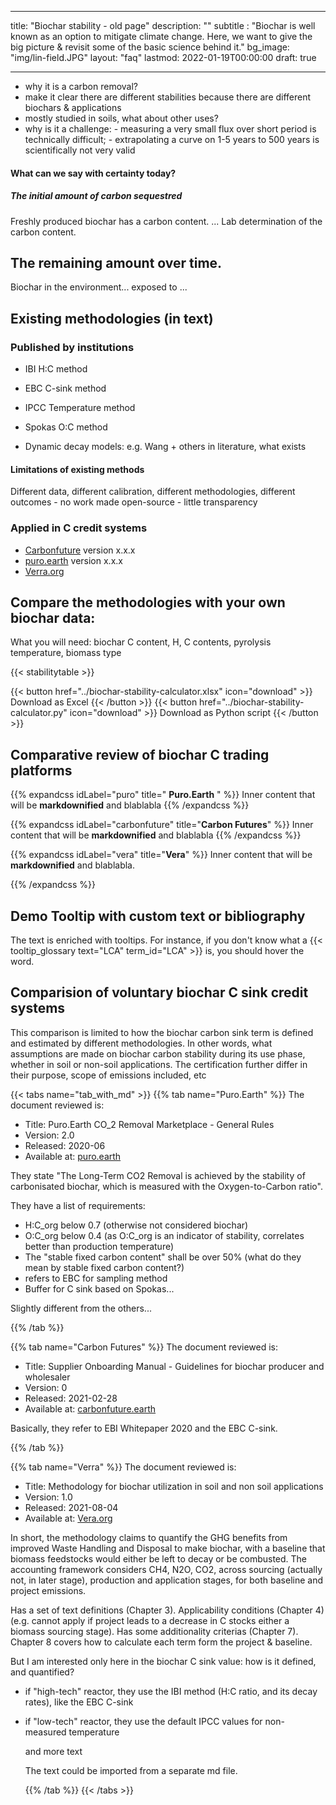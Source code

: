 
 ---
title: "Biochar stability - old page"
description: ""
subtitle : "Biochar is well known as an option to mitigate climate change. Here, we want to give the big picture & revisit some of the basic science behind it."
bg_image: "img/lin-field.JPG"
layout: "faq"
lastmod: 2022-01-19T00:00:00
draft: true

---


 - why it is a carbon removal?
  - make it clear there are different stabilities because there are different biochars & applications
  - mostly studied in soils, what about other uses?
  - why is it a challenge: - measuring a very small flux over short period is technically difficult; - extrapolating a curve on 1-5 years to 500 years is scientifically not very valid


#### What can we say with certainty today?

##### The initial amount of carbon sequestred

Freshly produced biochar has a carbon content. ...
Lab determination of the carbon content. 

## The remaining amount over time.

Biochar in the environment... exposed to ...

## Existing methodologies (in text)

### Published by institutions
- IBI H:C method
- EBC C-sink method
- IPCC Temperature method
- Spokas O:C method

- Dynamic decay models: e.g. Wang + others in literature, what exists
#### Limitations of existing methods
Different data, different calibration, different methodologies, different outcomes - no work made open-source - little transparency

### Applied in C credit systems
- [Carbonfuture](https://www.carbonfuture.earth/) version x.x.x
- [puro.earth](https://puro.earth/) version x.x.x
- [Verra.org](https://verra.org/methodology-for-biochar-utilization-in-soil-and-non-soil-applications-open-for-public-comment/)


## Compare the methodologies with your own biochar data:
What you will need: biochar C content, H, C contents, pyrolysis temperature, biomass type

{{< stabilitytable >}}

{{< button href="../biochar-stability-calculator.xlsx" icon="download" >}} Download as Excel {{< /button >}}
{{< button href="../biochar-stability-calculator.py" icon="download" >}} Download as Python script {{< /button >}}


## Comparative review of biochar C trading platforms

{{% expandcss idLabel="puro" title=" **Puro.Earth** " %}}
  Inner content that will be **markdownified** and blablabla
{{% /expandcss %}}

{{% expandcss idLabel="carbonfuture" title="**Carbon Futures**" %}}
  Inner content that will be **markdownified** and blablabla
{{% /expandcss %}}

{{% expandcss idLabel="vera" title="**Vera**" %}}
  Inner content that will be **markdownified** and blablabla.
 
{{% /expandcss %}}

## Demo Tooltip with custom text or bibliography

The text is enriched with tooltips. For instance, if you don't know what a {{< tooltip_glossary text="LCA" term_id="LCA" >}} is, you should hover the word.

## Comparision of voluntary biochar C sink credit systems

This comparison is limited to how the biochar carbon sink term is defined and estimated by different methodologies. In other words, what assumptions are made on biochar carbon stability during its use phase, whether in soil or non-soil applications. The certification further differ in their purpose, scope of emissions included, etc 

{{< tabs name="tab_with_md" >}}
  {{% tab name="Puro.Earth" %}}
The document reviewed is:
- Title: Puro.Earth CO_2 Removal Marketplace - General Rules
- Version: 2.0
- Released: 2020-06
- Available at: [puro.earth](https://puro.earth/methodologies/)

They state "The Long-Term CO2 Removal is achieved by the stability of carbonisated biochar, which is measured with the Oxygen-to-Carbon ratio".

They have a list of requirements:
- H:C_org below 0.7 (otherwise not considered biochar)
- O:C_org below 0.4 (as O:C_org is an indicator of stability, correlates better than production temperature)
- The "stable fixed carbon content" shall be over 50% (what do they mean by stable fixed carbon content?)
- refers to EBC for sampling method
- Buffer for C sink based on Spokas...

Slightly different from the others...

  {{% /tab %}}

  {{% tab name="Carbon Futures" %}}
The document reviewed is:
- Title: Supplier Onboarding Manual - Guidelines for biochar producer and wholesaler
- Version: 0
- Released: 2021-02-28
- Available at: [carbonfuture.earth](https://www.carbonfuture.earth/resources)

Basically, they refer to EBI Whitepaper 2020 and the EBC C-sink.

  {{% /tab %}}

  {{% tab name="Verra" %}}
The document reviewed is:
- Title: Methodology for biochar utilization in soil and non soil applications
- Version: 1.0
- Released: 2021-08-04
- Available at: [Vera.org](https://verra.org/methodology/methodology-for-biochar-utilization-in-soil-and-non-soil-applications/)

In short, the methodology claims to quantify the GHG benefits from improved Waste Handling and Disposal to make biochar, with a baseline that biomass feedstocks would either be left to decay or be combusted. The accounting framework considers CH4, N2O, CO2, across sourcing (actually not, in later stage), production and application stages, for both baseline and project emissions.

Has a set of text definitions (Chapter 3). Applicability conditions (Chapter 4) (e.g. cannot apply if project leads to a decrease in C stocks either a biomass sourcing stage). Has some additionality criterias (Chapter 7). Chapter 8 covers how to calculate each term form the project & baseline. 

But I am interested only here in the biochar C sink value: how is it defined, and quantified?
- if "high-tech" reactor, they use the IBI method (H:C ratio, and its decay rates), like the EBC C-sink 
- if "low-tech" reactor, they use the default IPCC values for non-measured temperature




  and more text 

  The text could be imported from a separate md file.

  {{% /tab %}}
{{< /tabs >}}
